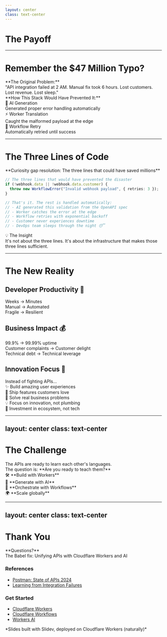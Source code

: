 ```yaml
---
layout: center
class: text-center
---
```


# The Payoff

<!--
Callback to Opening
-->

---

# Remember the $47 Million Typo?

<div class="mb-8">

<div v-click="1" class="text-xl mb-6">**The Original Problem:**</div>

<div v-click="2" class="p-6 bg-red-100 dark:bg-red-900 rounded-lg mb-6">
"API integration failed at 2 AM. Manual fix took 6 hours. Lost customers. Lost revenue. Lost sleep."
</div>

</div>

<div v-click="3" class="mb-8">

<div class="text-xl mb-6">**How This Stack Would Have Prevented It:**</div>

</div>

<div class="grid grid-cols-3 gap-4">

<div v-click="4" class="p-4 bg-green-100 dark:bg-green-900 rounded-lg">
<div class="text-lg font-bold mb-2">🤖 AI Generation</div>
<div class="text-sm">Generated proper error handling automatically</div>
</div>

<div v-click="5" class="p-4 bg-blue-100 dark:bg-blue-900 rounded-lg">
<div class="text-lg font-bold mb-2">⚡ Worker Translation</div>
<div class="text-sm">Caught the malformed payload at the edge</div>
</div>

<div v-click="6" class="p-4 bg-purple-100 dark:bg-purple-900 rounded-lg">
<div class="text-lg font-bold mb-2">🔄 Workflow Retry</div>
<div class="text-sm">Automatically retried until success</div>
</div>

</div>

---

# The Three Lines of Code

<div class="text-center mb-8">
<div class="text-xl">**Curiosity gap resolution: The three lines that could have saved millions**</div>
</div>

```typescript {1-3|all}
// The three lines that would have prevented the disaster
if (!webhook.data || !webhook.data.customer) {
  throw new WorkflowError("Invalid webhook payload", { retries: 3 });
}

// That's it. The rest is handled automatically:
// - AI generated this validation from the OpenAPI spec
// - Worker catches the error at the edge
// - Workflow retries with exponential backoff
// - Customer never experiences downtime
// - DevOps team sleeps through the night 😴
```

<div v-click class="mt-8 p-6 bg-green-100 dark:bg-green-900 rounded-lg">
<div class="text-lg font-bold mb-2">💡 The Insight</div>
It's not about the three lines. It's about the infrastructure that makes those three lines sufficient.
</div>

---

# The New Reality

<div class="grid grid-cols-2 gap-8 mt-8">

<div>

## **Developer Productivity** 🚀

<div class="space-y-4 mt-6 mb-6">

<div v-click="1" class="flex items-center space-x-3">
<div class="text-green-600 font-bold">Weeks → Minutes</div>
</div>

<div v-click="2" class="flex items-center space-x-3">
<div class="text-green-600 font-bold">Manual → Automated</div>
</div>

<div v-click="3" class="flex items-center space-x-3">
<div class="text-green-600 font-bold">Fragile → Resilient</div>
</div>

</div>

## **Business Impact** 💰

<div class="space-y-4 mt-6">

<div v-click="4" class="flex items-center space-x-3">
<div class="text-blue-600 font-bold">99.9% → 99.99% uptime</div>
</div>

<div v-click="5" class="flex items-center space-x-3">
<div class="text-blue-600 font-bold">Customer complaints → Customer delight</div>
</div>

<div v-click="6" class="flex items-center space-x-3">
<div class="text-blue-600 font-bold">Technical debt → Technical leverage</div>
</div>

</div>

</div>

<div v-click="7">

## **Innovation Focus** 🎯

<div class="p-6 bg-gradient-to-r from-purple-100 to-pink-100 dark:from-purple-900 dark:to-pink-900 rounded-lg mt-6">

<div class="text-lg font-bold mb-4">Instead of fighting APIs...</div>

<div class="space-y-2 text-sm">
<div>✨ Build amazing user experiences</div>
<div>🚀 Ship features customers love</div>
<div>🧠 Solve real business problems</div>
<div>💡 Focus on innovation, not plumbing</div>
<div>🤝 Investment in ecosystem, not tech</div>
</div>

</div>

</div>

</div>

---
layout: center
class: text-center
---

# The Challenge

<div class="text-3xl mb-8">
The APIs are ready to learn each other's languages.
</div>

<div v-click class="text-2xl mb-12">
The question is: **Are you ready to teach them?**
</div>

<div v-click class="space-y-6">

<div class="text-xl">🛠️ **Build with Workers**</div>
<div class="text-xl">🤖 **Generate with AI**</div>
<div class="text-xl">🔄 **Orchestrate with Workflows**</div>
<div class="text-xl">🌍 **Scale globally**</div>

</div>

---
layout: center
class: text-center
---

# Thank You

<div class="text-xl mb-8">**Questions?**</div>

<div class="text-lg opacity-75 mb-8">
The Babel fix: Unifying APIs with Cloudflare Workers and AI
</div>

<div class="grid grid-cols-2 gap-8 text-left max-w-2xl mx-auto">

<div>

### **References**

- [Postman: State of APIs 2024](https://www.postman.com/state-of-api/2024/)
- [Learning from Integration Failures](https://www.1985.co.in/blog/learning-from-integration-failures/)

</div>

<div>

### **Get Started**

- [Cloudflare Workers](https://workers.cloudflare.com)
- [Cloudflare Workflows](https://developers.cloudflare.com/workflows)
- [Workers AI](https://developers.cloudflare.com/workers-ai)

</div>

</div>

<div class="mt-8 text-sm opacity-50">
*Slides built with Slidev, deployed on Cloudflare Workers (naturally)*
</div>

<!--
End with a clear call to action and practical next steps
-->
